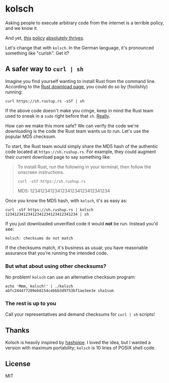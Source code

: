 # kolsch

Asking people to execute arbitrary code from the internet is a terrible policy,
and we know it.

And yet, [this][1] [policy][2] [absolutely thrives][3].

Let's change that with `kolsch`. In the German language, it's pronounced
something like "curlsh". Get it?

## A safer way to `curl | sh`

Imagine you find yourself wanting to install Rust from the command line.
According to the [Rust download page][2], you could do so by (foolishly)
running:

```
curl https://sh.rustup.rs -sSf | sh
```

If the above code doesn't make you cringe, keep in mind the Rust team used to
sneak in a `sudo` right before that `sh`. [Really][4].

How can we make this more safe? We can verify the code we're downloading is the
code the Rust team wants us to run. Let's use the popular MD5 checksum.

To start, the Rust team would simply share the MD5 hash of the authentic code
located at `https://sh.rushup.rs`. For example, they could augment their
current download page to say something like:

> To install Rust, run the following in your terminal, then follow the onscreen
> instructions.
>
> `curl -sSf https://sh.rushup.rs`
>
> MD5: 12341234123412341234123412341234

Once you know the MD5 hash, with `kolsch`, it's as easy as:

```
curl -sSf https://sh.rushup.rs | kolsch 12341234123412341234123412341234 | sh
```

If you just downloaded unverified code it would __not__ be run. Instead you'd
see:

```
kolsch: checksums do not match
```

If the checksums match, it's business as usual; you have reasonable assurance
that you're running the intended code.


### But what about using other checksums?

No problem! `kolsch` can use an alternative checksum program:

```
echo 'Mmm, kolsch!' | ./kolsch abfc244477209eb8154cebbb3d9753bf1ae3ee3e sha1sum
```

### The rest is up to you

Call your representatives and demand checksums for `curl | sh` scripts!

## Thanks

Kolsch is heavily inspired by [hashpipe](https://github.com/jbenet/hashpipe).
I loved the idea, but I wanted a version with maximum portability; `kolsch` is
10 lines of POSIX shell code.

## License

MIT

[1]: https://get.docker.com
[2]: https://www.rust-lang.org/en-US/install.html
[3]: https://curlpipesh.tumblr.com/
[4]: https://curlpipesh.tumblr.com/post/119016719120/rust-sudo-because-what-could-go-wrong-huge
